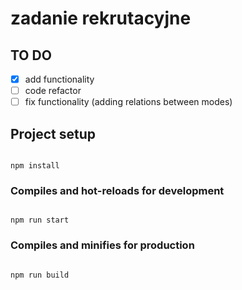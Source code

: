 # zadanie rekrutacyjne

  ## TO DO
- [x] add functionality
- [ ] code refactor
- [ ] fix functionality (adding relations between modes)

## Project setup

```

npm install

```

  

### Compiles and hot-reloads for development

```

npm run start

```

  

### Compiles and minifies for production

```

npm run build

```